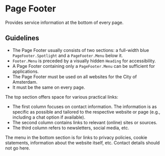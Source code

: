 <!-- @license CC0-1.0 -->

# Page Footer

Provides service information at the bottom of every page.

## Guidelines

- The Page Footer usually consists of two sections: a full-width blue `PageFooter.Spotlight` and a `PageFooter.Menu` below it.
- `Footer.Menu` is preceded by a visually hidden `Heading` for accessibility.
- A Page Footer containing only a `PageFooter.Menu` can be sufficient for applications.
- The Page Footer must be used on all websites for the City of Amsterdam.
- It must be the same on every page.

The top section offers space for various practical links:

- The first column focuses on contact information.
  The information is as specific as possible and tailored to the respective website or page (e.g., including a chat option if available).
- The second column contains links to relevant (online) sites or sources.
- The third column refers to newsletters, social media, etc.

The menu in the bottom section is for links to privacy policies, cookie statements, information about the website itself, etc.
Contact details should not go here.
